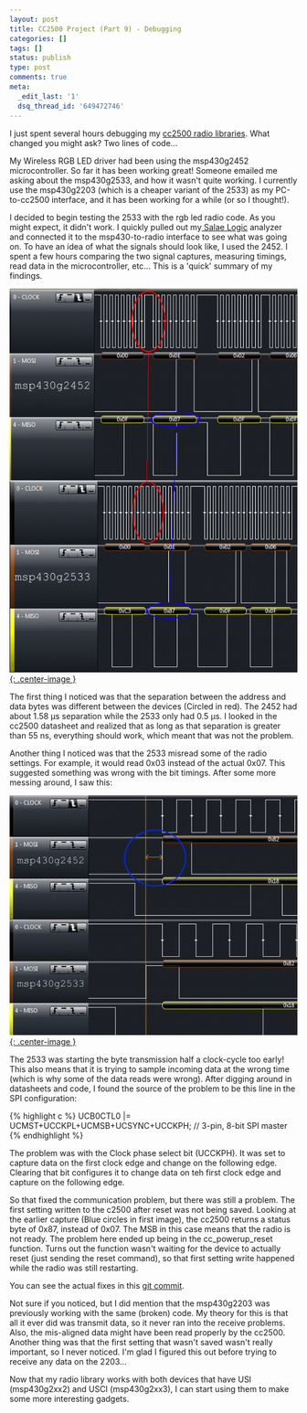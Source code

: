 ```yaml
---
layout: post
title: CC2500 Project (Part 9) - Debugging
categories: []
tags: []
status: publish
type: post
comments: true
meta:
  _edit_last: '1'
  dsq_thread_id: '649472746'
---
```

I just spent several hours debugging my <a href="https://github.com/alvarop/msp430-cc2500/">cc2500 radio libraries</a>. What changed you might ask? Two lines of code...

My Wireless RGB LED driver had been using the msp430g2452 microcontroller. So far it has been working great! Someone emailed me asking about the msp430g2533, and how it wasn't quite working. I currently use the msp430g2203 (which is a cheaper variant of the 2533) as my PC-to-cc2500 interface, and it has been working for a while (or so I thought!).

I decided to begin testing the 2533 with the rgb led radio code. As you might expect, it didn't work. I quickly pulled out my<a href="http://www.saleae.com/logic"> Salae Logic</a> analyzer and connected it to the msp430-to-radio interface to see what was going on. To have an idea of what the signals should look like, I used the 2452. I spent a few hours comparing the two signal captures, measuring timings, read data in the microcontroller, etc... This is a 'quick' summary of my findings.

[![](/images/wp/debug-11.png){: .center-image }](/images/wp/debug-11.png)

The first thing I noticed was that the separation between the address and data bytes was different between the devices (Circled in red). The 2452 had about 1.58 µs separation while the 2533 only had 0.5 µs. I looked in the cc2500 datasheet and realized that as long as that separation is greater than 55 ns, everything should work, which meant that was not the problem.

Another thing I noticed was that the 2533 misread some of the radio settings. For example, it would read 0x03 instead of the actual 0x07. This suggested something was wrong with the bit timings. After some more messing around, I saw this:

[![](/images/wp/debug-2.png){: .center-image }](/images/wp/debug-2.png)

The 2533 was starting the byte transmission half a clock-cycle too early! This also means that it is trying to sample incoming data at the wrong time (which is why some of the data reads were wrong). After digging around in datasheets and code, I found the source of the problem to be this line in the SPI configuration:

{% highlight c %}
UCB0CTL0 |= UCMST+UCCKPL+UCMSB+UCSYNC+UCCKPH;    // 3-pin, 8-bit SPI master
{% endhighlight %}

The problem was with the Clock phase select bit (UCCKPH). It was set to capture data on the first clock edge and change on the following edge. Clearing that bit configures it to change data on teh first clock edge and capture on the following edge.

So that fixed the communication problem, but there was still a problem. The first setting written to the c2500 after reset was not being saved. Looking at the earlier capture (Blue circles in first image), the cc2500 returns a status byte of 0x87, instead of 0x07. The MSB in this case means that the radio is not ready. The problem here ended up being in the cc_powerup_reset function. Turns out the function wasn't waiting for the device to actually reset (just sending the reset command), so that first setting write happened while the radio was still restarting.

You can see the actual fixes in this <a href="https://github.com/alvarop/msp430-cc2500/commit/ed2fa869f4db7690246f99ce83622b292dcf6406#diff-5">git commit</a>.

Not sure if you noticed, but I did mention that the msp430g2203 was previously working with the same (broken) code. My theory for this is that all it ever did was transmit data, so it never ran into the receive problems. Also, the mis-aligned data might have been read properly by the cc2500. Another thing was that the first setting that wasn't saved wasn't really important, so I never noticed. I'm glad I figured this out before trying to receive any data on the 2203...

Now that my radio library works with both devices that have USI (msp430g2xx2) and USCI (msp430g2xx3), I can start using them to make some more interesting gadgets.

&nbsp;
